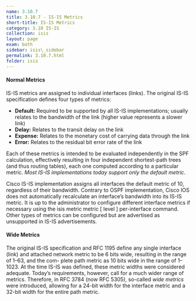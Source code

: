 ```yaml
---
name: 3.10.7
title: 3.10.7 - IS-IS Metrics
short-title: IS-IS Metrics
category: 3.10 IS-IS
collection: isis
layout: page
exam: both
sidebar: isis\_sidebar
permalink: 3.10.7.html
folder: isis
---
```

#### Normal Metrics
IS-IS metrics are assigned to individual interfaces (links). The original IS-IS specification defines four types of metrics:
- **Default:** Required to be supported by all IS-IS implementations; usually relates to the bandwidth of the link (higher value represents a slower link)
- **Delay:** Relates to the transit delay on the link
- **Expense:** Relates to the monetary cost of carrying data through the link
- **Error:** Relates to the residual bit error rate of the link

Each of these metrics is intended to be evaluated independently in the SPF calculation, effectively resulting in four independent shortest-path trees (and thus routing tables), each one computed according to a particular metric. *Most IS-IS implementations today support only the default metric*.

Cisco IS-IS implementation assigns all interfaces the default metric of 10, regardless of their bandwidth. Contrary to OSPF implementation, Cisco IOS does not automatically recalculate an interface’s bandwidth into its IS-IS metric. It is up to the administrator to configure different interface metrics if necessary using the isis metric metric [ level ] per-interface command. Other types of metrics can be configured but are advertised as unsupported in IS-IS advertisements.

#### Wide Metrics
The original IS-IS specification and RFC 1195 define any single interface (link) and attached network metric to be 6 bits wide, resulting in the range of 1–63, and the com- plete path metric as 10 bits wide in the range of 1–1023. At the time IS-IS was defined, these metric widths were considered adequate. Today’s requirements, however, call for a much wider range of metrics. Therefore, in RFC 3784 (now RFC 5305), so-called *wide metrics* were introduced, allowing for a 24-bit width for the interface metric and a 32-bit width for the entire path metric.